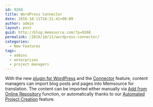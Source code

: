 ```yaml
---
id: 9268
title: WordPress Connector
date: 2016-10-11T16:31:41+00:00
author: admin
layout: post
guid: http://blog.memsource.com/?p=9268
permalink: /2016/10/11/wordpress-connector/
categories:
  - New Features
tags:
  - admins
  - enterprises
  - project managers
---
```

With the new [plugin for WordPress](http://wiki.memsource.com/wiki/WPML_Plugin) and the [Connector](http://wiki.memsource.com/wiki/Connectors "Connectors") feature, content managers can import blog posts and pages into Memsource for translation. The content can be imported either manually via [Add from Online Repository](http://wiki.memsource.com/wiki/Connectors#Creating_New_Jobs_from_Online_Repositories "Connectors") function, or automatically thanks to our [Automated Project Creation](http://wiki.memsource.com/wiki/Automated_Project_Creation) feature.

&nbsp;